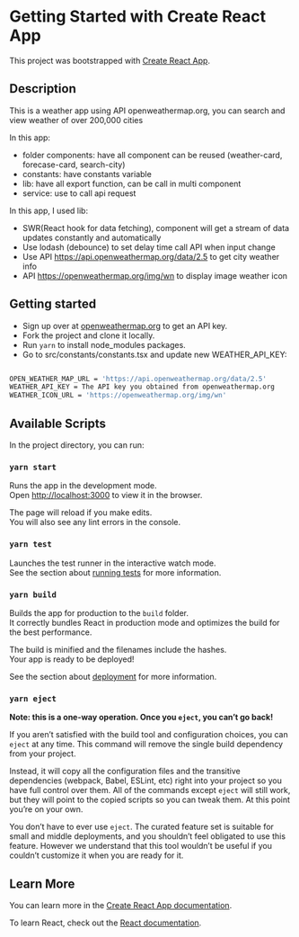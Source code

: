 # Getting Started with Create React App

This project was bootstrapped with [Create React App](https://github.com/facebook/create-react-app).

## Description

This is a weather app using API openweathermap.org, you can search and view weather of over 200,000 cities

In this app:
- folder components: have all component can be reused (weather-card, forecase-card, search-city)
- constants: have constants variable
- lib: have all export function, can be call in multi component
- service: use to call api request


In this app, I used lib:
- SWR(React hook for data fetching), component will get a stream of data updates constantly and automatically
- Use lodash (debounce) to set delay time call API when input change
- Use API https://api.openweathermap.org/data/2.5 to get city weather info
- API https://openweathermap.org/img/wn to display image weather icon




## Getting started

- Sign up over at [openweathermap.org](https://openweathermap.org/appid) to get an API key.
- Fork the project and clone it locally.
- Run `yarn` to install node_modules packages.
- Go to src/constants/constants.tsx and update new WEATHER_API_KEY:
```sh

OPEN_WEATHER_MAP_URL = 'https://api.openweathermap.org/data/2.5'
WEATHER_API_KEY = The API key you obtained from openweathermap.org
WEATHER_ICON_URL = 'https://openweathermap.org/img/wn'
```


## Available Scripts

In the project directory, you can run:


### `yarn start`

Runs the app in the development mode.\
Open [http://localhost:3000](http://localhost:3000) to view it in the browser.

The page will reload if you make edits.\
You will also see any lint errors in the console.

### `yarn test`

Launches the test runner in the interactive watch mode.\
See the section about [running tests](https://facebook.github.io/create-react-app/docs/running-tests) for more information.

### `yarn build`

Builds the app for production to the `build` folder.\
It correctly bundles React in production mode and optimizes the build for the best performance.

The build is minified and the filenames include the hashes.\
Your app is ready to be deployed!

See the section about [deployment](https://facebook.github.io/create-react-app/docs/deployment) for more information.

### `yarn eject`

**Note: this is a one-way operation. Once you `eject`, you can’t go back!**

If you aren’t satisfied with the build tool and configuration choices, you can `eject` at any time. This command will remove the single build dependency from your project.

Instead, it will copy all the configuration files and the transitive dependencies (webpack, Babel, ESLint, etc) right into your project so you have full control over them. All of the commands except `eject` will still work, but they will point to the copied scripts so you can tweak them. At this point you’re on your own.

You don’t have to ever use `eject`. The curated feature set is suitable for small and middle deployments, and you shouldn’t feel obligated to use this feature. However we understand that this tool wouldn’t be useful if you couldn’t customize it when you are ready for it.

## Learn More

You can learn more in the [Create React App documentation](https://facebook.github.io/create-react-app/docs/getting-started).

To learn React, check out the [React documentation](https://reactjs.org/).
